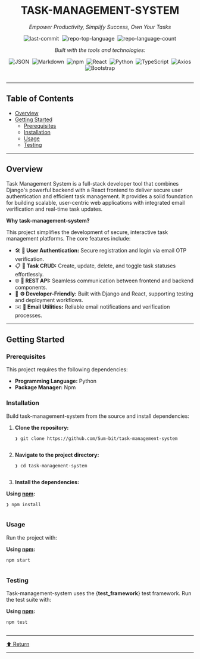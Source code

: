<div id="top" class="">



<div align="center" class="text-center">

<h1>TASK-MANAGEMENT-SYSTEM</h1>

<p><em>Empower Productivity, Simplify Success, Own Your Tasks</em></p>



<img alt="last-commit" src="https://img.shields.io/github/last-commit/Sum-bit/task-management-system?style=flat&amp;logo=git&amp;logoColor=white&amp;color=0080ff" class="inline-block mx-1" style="margin: 0px 2px;">

<img alt="repo-top-language" src="https://img.shields.io/github/languages/top/Sum-bit/task-management-system?style=flat&amp;color=0080ff" class="inline-block mx-1" style="margin: 0px 2px;">

<img alt="repo-language-count" src="https://img.shields.io/github/languages/count/Sum-bit/task-management-system?style=flat&amp;color=0080ff" class="inline-block mx-1" style="margin: 0px 2px;">

<p><em>Built with the tools and technologies:</em></p>

<img alt="JSON" src="https://img.shields.io/badge/JSON-000000.svg?style=flat&amp;logo=JSON&amp;logoColor=white" class="inline-block mx-1" style="margin: 0px 2px;">

<img alt="Markdown" src="https://img.shields.io/badge/Markdown-000000.svg?style=flat&amp;logo=Markdown&amp;logoColor=white" class="inline-block mx-1" style="margin: 0px 2px;">

<img alt="npm" src="https://img.shields.io/badge/npm-CB3837.svg?style=flat&amp;logo=npm&amp;logoColor=white" class="inline-block mx-1" style="margin: 0px 2px;">

<img alt="React" src="https://img.shields.io/badge/React-61DAFB.svg?style=flat&amp;logo=React&amp;logoColor=black" class="inline-block mx-1" style="margin: 0px 2px;">

<img alt="Python" src="https://img.shields.io/badge/Python-3776AB.svg?style=flat&amp;logo=Python&amp;logoColor=white" class="inline-block mx-1" style="margin: 0px 2px;">

<img alt="TypeScript" src="https://img.shields.io/badge/TypeScript-3178C6.svg?style=flat&amp;logo=TypeScript&amp;logoColor=white" class="inline-block mx-1" style="margin: 0px 2px;">

<img alt="Axios" src="https://img.shields.io/badge/Axios-5A29E4.svg?style=flat&amp;logo=Axios&amp;logoColor=white" class="inline-block mx-1" style="margin: 0px 2px;">

<img alt="Bootstrap" src="https://img.shields.io/badge/Bootstrap-7952B3.svg?style=flat&amp;logo=Bootstrap&amp;logoColor=white" class="inline-block mx-1" style="margin: 0px 2px;">

</div>

<br>

<hr>

<h2>Table of Contents</h2>

<ul class="list-disc pl-4 my-0">

<li class="my-0"><a href="#overview">Overview</a></li>

<li class="my-0"><a href="#getting-started">Getting Started</a>

<ul class="list-disc pl-4 my-0">

<li class="my-0"><a href="#prerequisites">Prerequisites</a></li>

<li class="my-0"><a href="#installation">Installation</a></li>

<li class="my-0"><a href="#usage">Usage</a></li>

<li class="my-0"><a href="#testing">Testing</a></li>

</ul>

</li>

</ul>

<hr>

<h2>Overview</h2>

<p>Task Management System is a full-stack developer tool that combines Django's powerful backend with a React frontend to deliver secure user authentication and efficient task management. It provides a solid foundation for building scalable, user-centric web applications with integrated email verification and real-time task updates.</p>

<p><strong>Why task-management-system?</strong></p>

<p>This project simplifies the development of secure, interactive task management platforms. The core features include:</p>

<ul class="list-disc pl-4 my-0">

<li class="my-0">🛠️ <strong>🔑 User Authentication:</strong> Secure registration and login via email OTP verification.</li>

<li class="my-0">📋 <strong>📝 Task CRUD:</strong> Create, update, delete, and toggle task statuses effortlessly.</li>

<li class="my-0">🌐 <strong>🔗 REST API:</strong> Seamless communication between frontend and backend components.</li>

<li class="my-0">🚀 <strong>⚙️ Developer-Friendly:</strong> Built with Django and React, supporting testing and deployment workflows.</li>

<li class="my-0">✉️ <strong>📧 Email Utilities:</strong> Reliable email notifications and verification processes.</li>

</ul>

<hr>

<h2>Getting Started</h2>

<h3>Prerequisites</h3>

<p>This project requires the following dependencies:</p>

<ul class="list-disc pl-4 my-0">

<li class="my-0"><strong>Programming Language:</strong> Python</li>

<li class="my-0"><strong>Package Manager:</strong> Npm</li>

</ul>

<h3>Installation</h3>

<p>Build task-management-system from the source and install dependencies:</p>

<ol>

<li class="my-0">

<p><strong>Clone the repository:</strong></p>

<pre><code class="language-sh">❯ git clone https://github.com/Sum-bit/task-management-system

</code></pre>

</li>

<li class="my-0">

<p><strong>Navigate to the project directory:</strong></p>

<pre><code class="language-sh">❯ cd task-management-system

</code></pre>

</li>

<li class="my-0">

<p><strong>Install the dependencies:</strong></p>

</li>

</ol>

<p><strong>Using <a href="https://www.npmjs.com/">npm</a>:</strong></p>

<pre><code class="language-sh">❯ npm install

</code></pre>

<h3>Usage</h3>

<p>Run the project with:</p>

<p><strong>Using <a href="https://www.npmjs.com/">npm</a>:</strong></p>

<pre><code class="language-sh">npm start

</code></pre>

<h3>Testing</h3>

<p>Task-management-system uses the {<strong>test_framework</strong>} test framework. Run the test suite with:</p>

<p><strong>Using <a href="https://www.npmjs.com/">npm</a>:</strong></p>

<pre><code class="language-sh">npm test

</code></pre>

<hr>

<div align="left" class=""><a href="#top">⬆ Return</a></div>

<hr></div>
